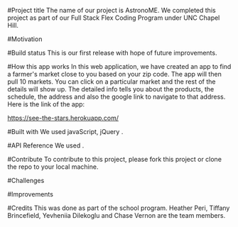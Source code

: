 
#Project title
The name of our project is AstronoME. We completed this project as part of our Full Stack Flex Coding Program under UNC Chapel Hill.

#Motivation


#Build status
This is our first release with hope of future improvements.

#How this app works
In this web application, we have created an app to find a farmer's market close to you based on your zip code. The app will then pull 10 markets. You can click on a particular market and the rest of the details will show up. The detailed info tells you about the products, the schedule, the address and also the google link to navigate to that address. Here is the link of the app:

https://see-the-stars.herokuapp.com/

#Built with
We used javaScript, jQuery .

#API Reference
We used .

#Contribute
To contribute to this project, please fork this project or clone the repo to your local machine.

#Challenges


#Improvements


#Credits
This was done as part of the school program. Heather Peri, Tiffany Brincefield, Yevheniia Dilekoglu and Chase Vernon are the team members.

